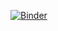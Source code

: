 [![Binder](https://mybinder.org/badge_logo.svg)](https://mybinder.org/v2/gh/edmundlth/sneaky_fox_problem/main?filepath=Sneaky%20Fox%20Problem.ipynb)

